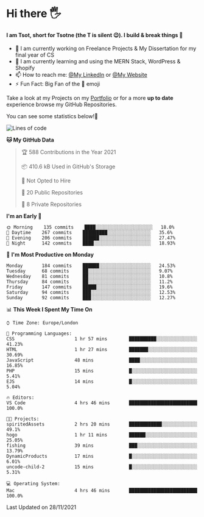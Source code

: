 # Hi there :raised_hand_with_fingers_splayed:
#### I am Tsot, short for Tsotne (the T is silent :wink:). I build & break things :space_invader:
- :telescope: I am currently working on Freelance Projects & My Dissertation for my final year of CS
- :seedling: I am currently learning and using the MERN Stack, WordPress & Shopify
- :mailbox: How to reach me: [@My LinkedIn](https://www.linkedin.com/in/tsotne-gvadzabia/) or [@My Website](https://tsotnegvadzabia.me/contact)
- :zap: Fun Fact: Big Fan of the :space_invader: emoji

Take a look at my Projects on my [Portfolio](https://tsotne.co.uk/) or for a more **up to date** experience browse my GitHub Repositories.

You can see some statistics below!:space_invader:
<!--START_SECTION:waka-->
![Lines of code](https://img.shields.io/badge/From%20Hello%20World%20I%27ve%20Written-3.5%20million%20lines%20of%20code-blue)

**🐱 My GitHub Data** 

> 🏆 588 Contributions in the Year 2021
 > 
> 📦 410.6 kB Used in GitHub's Storage 
 > 
> 🚫 Not Opted to Hire
 > 
> 📜 20 Public Repositories 
 > 
> 🔑 8 Private Repositories  
 > 
**I'm an Early 🐤** 

```text
🌞 Morning    135 commits    ████░░░░░░░░░░░░░░░░░░░░░   18.0% 
🌆 Daytime    267 commits    █████████░░░░░░░░░░░░░░░░   35.6% 
🌃 Evening    206 commits    ██████░░░░░░░░░░░░░░░░░░░   27.47% 
🌙 Night      142 commits    ████░░░░░░░░░░░░░░░░░░░░░   18.93%

```
📅 **I'm Most Productive on Monday** 

```text
Monday       184 commits    ██████░░░░░░░░░░░░░░░░░░░   24.53% 
Tuesday      68 commits     ██░░░░░░░░░░░░░░░░░░░░░░░   9.07% 
Wednesday    81 commits     ██░░░░░░░░░░░░░░░░░░░░░░░   10.8% 
Thursday     84 commits     ██░░░░░░░░░░░░░░░░░░░░░░░   11.2% 
Friday       147 commits    █████░░░░░░░░░░░░░░░░░░░░   19.6% 
Saturday     94 commits     ███░░░░░░░░░░░░░░░░░░░░░░   12.53% 
Sunday       92 commits     ███░░░░░░░░░░░░░░░░░░░░░░   12.27%

```


📊 **This Week I Spent My Time On** 

```text
⌚︎ Time Zone: Europe/London

💬 Programming Languages: 
CSS                      1 hr 57 mins        ██████████░░░░░░░░░░░░░░░   41.23% 
HTML                     1 hr 27 mins        ███████░░░░░░░░░░░░░░░░░░   30.69% 
JavaScript               48 mins             ████░░░░░░░░░░░░░░░░░░░░░   16.85% 
PHP                      15 mins             █░░░░░░░░░░░░░░░░░░░░░░░░   5.41% 
EJS                      14 mins             █░░░░░░░░░░░░░░░░░░░░░░░░   5.04%

🔥 Editors: 
VS Code                  4 hrs 46 mins       █████████████████████████   100.0%

🐱‍💻 Projects: 
spiritedAssets           2 hrs 20 mins       ████████████░░░░░░░░░░░░░   49.1% 
hogo                     1 hr 11 mins        ██████░░░░░░░░░░░░░░░░░░░   25.05% 
fishing                  39 mins             ███░░░░░░░░░░░░░░░░░░░░░░   13.79% 
DynamicProducts          17 mins             █░░░░░░░░░░░░░░░░░░░░░░░░   6.01% 
uncode-child-2           15 mins             █░░░░░░░░░░░░░░░░░░░░░░░░   5.31%

💻 Operating System: 
Mac                      4 hrs 46 mins       █████████████████████████   100.0%

```


 Last Updated on 28/11/2021
<!--END_SECTION:waka-->
